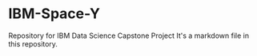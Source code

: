 # IBM-Space-Y
Repository for IBM Data Science Capstone Project
It's a markdown file in this repository.
